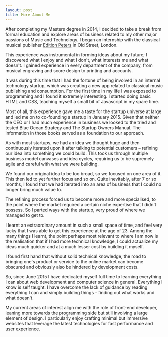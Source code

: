 ```yaml
---
layout: post
title: More About Me
---
```


After completing my Masters degree in 2014, I decided to take a break from formal education and explore areas of business related to my other major passions of Music and Technology. I began an internship with the classical musical publisher [Edition Peters](http://www.edition-peters.com/) in Old Street, London. 

This experience was instrumental in forming ideas about my future; I discovered what I enjoy and what I don't, what interests me and what doesn't. I gained experience in every department of the company, from musical engraving and score design to printing and accounts.

It was during this time that I had the fortune of being involved in an internal technology startup, which was creating a new app related to classical music publishing and consumption. For the first time in my life I was exposed to programming and I found it extremely interesting. I started doing basic HTML and CSS, teaching myself a small bit of Javascript in my spare time.

Most of all, this experience gave me a taste for the startup universe at large and led me on to co-founding a startup in January 2015. Given that neither the CEO or I had much experience in business we looked to the tried and tested Blue Ocean Strategy and The Startup Owners Manual. The information in those books served as a foundation to our approach.

As with most startups, we had an idea we thought huge and then continuously iterated upon it after talking to potential customers – refining our idea into something we could build. This took us through multiple business model canvases and idea cycles, requiring us to be supremely agile and careful with what we were building. 

We found our original idea to be too broad, so we focused on one area of it. This then led to yet further focus and so on. Quite inevitably, after 7 or so months, I found that we had iterated into an area of business that I could no longer bring much value to. 

The refining process forced us to become more and more specialised, to the point where the market required a certain niche expertise that I didn't possess. So I parted ways with the startup, very proud of where we managed to get to. 

I learnt an extraordinary amount in such a small space of time, and feel very lucky that I was able to get this experience at the age of 23. Among the many things I learnt, the point perhaps most relevant to where I am now is the realisation that if I had more technical knowledge, I could actualize my ideas much quicker and at a much lesser cost by building it myself. 

I found first hand that without solid technical knowledge, the road to bringing one's product or service to the online market can become obscured and obviously also be hindered by development costs.

So, since June 2015 I have dedicated myself full time to learning everything I can about web development and computer science in general. Everything I know is self taught. I have overcome the lack of guidance by reading everything I can and simply building things - finding out what works and what doesn't.

My current areas of interest align me with the role of front-end developer, leaning more towards the programming side but still involving a large element of design. I particularly enjoy crafting minimal but immersive websites that leverage the latest technologies for fast performance and user experience. 
